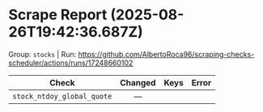 # Scrape Report (2025-08-26T19:42:36.687Z)

Group: `stocks`  |  Run: https://github.com/AlbertoRoca96/scraping-checks-scheduler/actions/runs/17248660102

| Check | Changed | Keys | Error |
|---|:---:|:--|:--|
| `stock_ntdoy_global_quote` | — |  |  |
